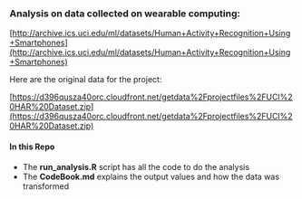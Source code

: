 ### Analysis on data collected on wearable computing:


[http://archive.ics.uci.edu/ml/datasets/Human+Activity+Recognition+Using+Smartphones](http://archive.ics.uci.edu/ml/datasets/Human+Activity+Recognition+Using+Smartphones)
 
Here are the original data for the project: 
 
[https://d396qusza40orc.cloudfront.net/getdata%2Fprojectfiles%2FUCI%20HAR%20Dataset.zip](https://d396qusza40orc.cloudfront.net/getdata%2Fprojectfiles%2FUCI%20HAR%20Dataset.zip)

#### In this Repo
- The **run_analysis.R** script has all the code to do the analysis
- The **CodeBook.md** explains the output values and how the data was transformed

